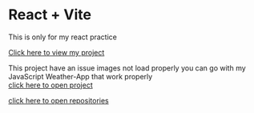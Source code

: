 # React + Vite
<p>This is only for my react practice </p>
<p><a href="https://omchy34.github.io/React-Weather-App/">Click here to view my project </a> </p>
This project have an issue images not load properly you can go with my JavaScript Weather-App that work properly <br> <a href="https://omchy34.github.io/Weather-app/"> click here to open project </a>
<p> <a href="https://github.com/omchy34/Weather-app">click here to open repositories </a> </p>
 
